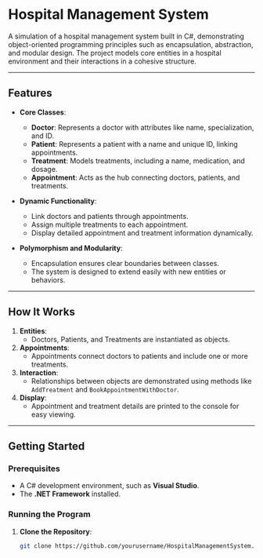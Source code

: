# Hospital Management System

A simulation of a hospital management system built in C#, demonstrating object-oriented programming principles such as encapsulation, abstraction, and modular design. The project models core entities in a hospital environment and their interactions in a cohesive structure.

---

## **Features**
- **Core Classes**:
  - **Doctor**: Represents a doctor with attributes like name, specialization, and ID.
  - **Patient**: Represents a patient with a name and unique ID, linking appointments.
  - **Treatment**: Models treatments, including a name, medication, and dosage.
  - **Appointment**: Acts as the hub connecting doctors, patients, and treatments.

- **Dynamic Functionality**:
  - Link doctors and patients through appointments.
  - Assign multiple treatments to each appointment.
  - Display detailed appointment and treatment information dynamically.

- **Polymorphism and Modularity**:
  - Encapsulation ensures clear boundaries between classes.
  - The system is designed to extend easily with new entities or behaviors.

---

## **How It Works**
1. **Entities**:
   - Doctors, Patients, and Treatments are instantiated as objects.
2. **Appointments**:
   - Appointments connect doctors to patients and include one or more treatments.
3. **Interaction**:
   - Relationships between objects are demonstrated using methods like `AddTreatment` and `BookAppointmentWithDoctor`.
4. **Display**:
   - Appointment and treatment details are printed to the console for easy viewing.

---

## **Getting Started**
### **Prerequisites**
- A C# development environment, such as **Visual Studio**.
- The **.NET Framework** installed.

### **Running the Program**
1. **Clone the Repository**:
   ```bash
   git clone https://github.com/yourusername/HospitalManagementSystem.git
